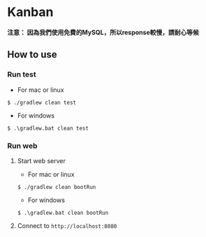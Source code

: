 # Kanban
**注意： 因為我們使用免費的MySQL，所以response較慢，請耐心等候**
## How to use
### Run test
- For mac or linux
```
$ ./gradlew clean test
```
- For windows
```
$ .\gradlew.bat clean test
```

### Run web
1. Start web server
    - For mac or linux
    ```
    $ ./gradlew clean bootRun
    ```
    - For windows
    ```
    $ .\gradlew.bat clean bootRun
    ```

2. Connect to `http://localhost:8080`